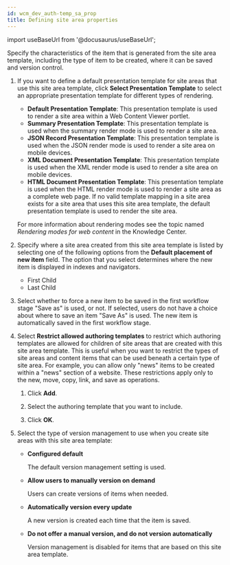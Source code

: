 ```yaml
---
id: wcm_dev_auth-temp_sa_prop
title: Defining site area properties
---
```

import useBaseUrl from '@docusaurus/useBaseUrl';



Specify the characteristics of the item that is generated from the site area template, including the type of item to be created, where it can be saved and version control.

1.  If you want to define a default presentation template for site areas that use this site area template, click **Select Presentation Template** to select an appropriate presentation template for different types of rendering.

    -   **Default Presentation Template**: This presentation template is used to render a site area within a Web Content Viewer portlet.
    -   **Summary Presentation Template**: This presentation template is used when the summary render mode is used to render a site area.
    -   **JSON Record Presentation Template**: This presentation template is used when the JSON render mode is used to render a site area on mobile devices.
    -   **XML Document Presentation Template**: This presentation template is used when the XML render mode is used to render a site area on mobile devices.
    -   **HTML Document Presentation Template**: This presentation template is used when the HTML render mode is used to render a site area as a complete web page.
    If no valid template mapping in a site area exists for a site area that uses this site area template, the default presentation template is used to render the site area.

    For more information about rendering modes see the topic named *Rendering modes for web content* in the Knowledge Center.

2.  Specify where a site area created from this site area template is listed by selecting one of the following options from the **Default placement of new item** field. The option that you select determines where the new item is displayed in indexes and navigators.

    -   First Child
    -   Last Child
3.  Select whether to force a new item to be saved in the first workflow stage "Save as" is used, or not. If selected, users do not have a choice about where to save an item "Save As" is used. The new item is automatically saved in the first workflow stage.

4.  Select **Restrict allowed authoring templates** to restrict which authoring templates are allowed for children of site areas that are created with this site area template. This is useful when you want to restrict the types of site areas and content items that can be used beneath a certain type of site area. For example, you can allow only "news" items to be created within a "news" section of a website. These restrictions apply only to the new, move, copy, link, and save as operations.

    1.  Click **Add**.

    2.  Select the authoring template that you want to include.

    3.  Click **OK**.

5.  Select the type of version management to use when you create site areas with this site area template:

    -   **Configured default**

        The default version management setting is used.

    -   **Allow users to manually version on demand**

        Users can create versions of items when needed.

    -   **Automatically version every update**

        A new version is created each time that the item is saved.

    -   **Do not offer a manual version, and do not version automatically**

        Version management is disabled for items that are based on this site area template.


